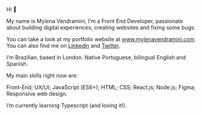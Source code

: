 Hi 👋 

My name is Mylena Vendramini, I'm a Front End Developer, passionate about building digital experiences, creating websites and fixing some bugs. 

You can take a look at my portfolio website at www.mylenavendramini.com. You can also find me on [Linkedin](https://www.linkedin.com/in/mylena-vendramini-frontenddeveloper/) and [Twitter](https://twitter.com/mmvendramini). 

I’m Brazilian, based in London. Native Portuguese, bilingual English and Spanish.

My main skills right now are:

Front-End;
UX/UI;
JavaScript (ES6+);
HTML;
CSS;
React.js;
Node.js;
Figma;
Responsive web design.

I’m currently learning Typescript (and loving it!). 

<!---
mylenavendramini/mylenavendramini is a ✨ special ✨ repository because its `README.md` (this file) appears on your GitHub profile.
You can click the Preview link to take a look at your changes.
--->
